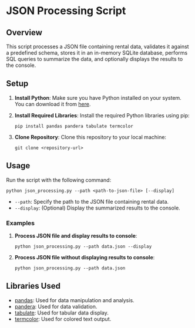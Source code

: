 # JSON Processing Script

## Overview
This script processes a JSON file containing rental data, validates it against a predefined schema, stores it in an in-memory SQLite database, performs SQL queries to summarize the data, and optionally displays the results to the console.

## Setup
1. **Install Python**: Make sure you have Python installed on your system. You can download it from [here](https://www.python.org/downloads/).

2. **Install Required Libraries**: Install the required Python libraries using pip:
   ```
   pip install pandas pandera tabulate termcolor
   ```

3. **Clone Repository**: Clone this repository to your local machine:
   ```
   git clone <repository-url>
   ```

## Usage
Run the script with the following command:
```
python json_processing.py --path <path-to-json-file> [--display]
```

- `--path`: Specify the path to the JSON file containing rental data.
- `--display`: (Optional) Display the summarized results to the console.

### Examples
1. **Process JSON file and display results to console**:
   ```
   python json_processing.py --path data.json --display
   ```

2. **Process JSON file without displaying results to console**:
   ```
   python json_processing.py --path data.json
   ```

## Libraries Used
- [pandas](https://pandas.pydata.org/): Used for data manipulation and analysis.
- [pandera](https://pandera.readthedocs.io/en/stable/): Used for data validation.
- [tabulate](https://pypi.org/project/tabulate/): Used for tabular data display.
- [termcolor](https://pypi.org/project/termcolor/): Used for colored text output.

